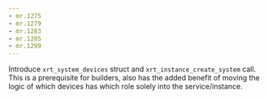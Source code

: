```yaml
---
- mr.1275
- mr.1279
- mr.1283
- mr.1285
- mr.1299
---
```

Introduce `xrt_system_devices` struct and `xrt_instance_create_system` call. This is a prerequisite for builders, also has the added benefit of moving the logic of which devices has which role solely into the service/instance.

